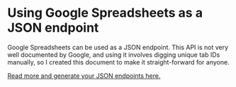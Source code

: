 # Using Google Spreadsheets as a JSON endpoint

Google Spreadsheets can be used as a JSON endpoint. This API is not very well documented by Google, and using it involves digging unique tab IDs manually, so I created this document to make it straight-forward for anyone.

[Read more and generate your JSON endpoints here.](https://codeclown.github.io/google-spreadsheet-json/)
